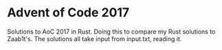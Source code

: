 # Advent of Code 2017

Solutions to AoC 2017 in Rust.
Doing this to compare my Rust solutions to Zaab1t's.
The solutions all take input from input.txt, reading it.
